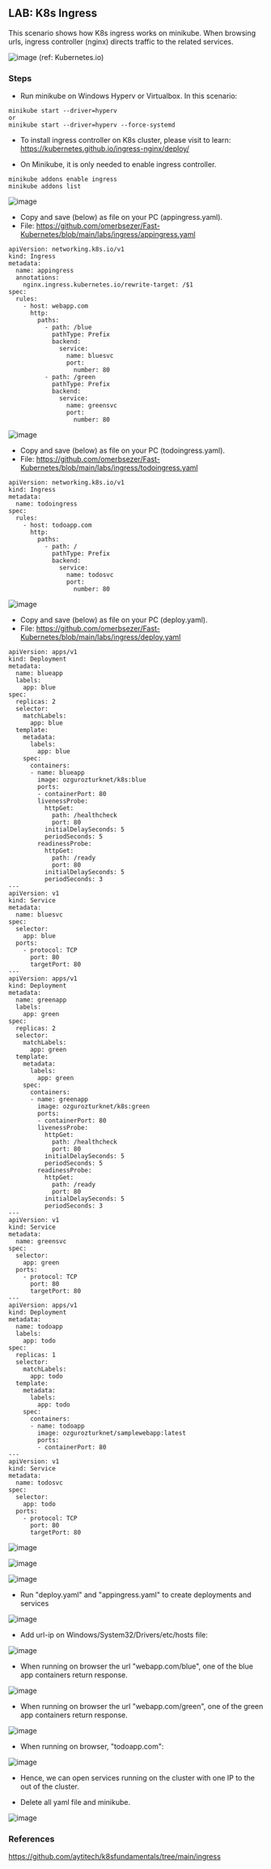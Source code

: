 ## LAB: K8s Ingress

This scenario shows how K8s ingress works on minikube. When browsing urls, ingress controller (nginx) directs traffic to the related services. 

![image](https://user-images.githubusercontent.com/10358317/152985194-76a3cb57-70c4-438a-a714-eae7ef287d83.png)  (ref: Kubernetes.io)


### Steps

- Run minikube on Windows Hyperv or Virtualbox. In this scenario:

``` 
minikube start --driver=hyperv 
or
minikube start --driver=hyperv --force-systemd
```  

- To install ingress controller on K8s cluster, please visit to learn: https://kubernetes.github.io/ingress-nginx/deploy/

- On Minikube, it is only needed to enable ingress controller.

``` 
minikube addons enable ingress
minikube addons list
``` 

![image](https://user-images.githubusercontent.com/10358317/152980050-9f59638e-22d2-4581-a045-0c4199cb0be1.png)

- Copy and save (below) as file on your PC (appingress.yaml). 
- File: https://github.com/omerbsezer/Fast-Kubernetes/blob/main/labs/ingress/appingress.yaml

```     
apiVersion: networking.k8s.io/v1
kind: Ingress
metadata:
  name: appingress
  annotations:
    nginx.ingress.kubernetes.io/rewrite-target: /$1
spec:
  rules:
    - host: webapp.com
      http:
        paths:
          - path: /blue
            pathType: Prefix
            backend:
              service:
                name: bluesvc
                port:
                  number: 80
          - path: /green
            pathType: Prefix
            backend:
              service:
                name: greensvc
                port:
                  number: 80
```

![image](https://user-images.githubusercontent.com/10358317/154954648-e730fbcd-4eb0-4a4c-a189-f1e9e118cdd0.png)

- Copy and save (below) as file on your PC (todoingress.yaml). 
- File: https://github.com/omerbsezer/Fast-Kubernetes/blob/main/labs/ingress/todoingress.yaml

```     
apiVersion: networking.k8s.io/v1
kind: Ingress
metadata:
  name: todoingress
spec:
  rules:
    - host: todoapp.com
      http:
        paths:
          - path: /
            pathType: Prefix
            backend:
              service:
                name: todosvc
                port:
                  number: 80
```

![image](https://user-images.githubusercontent.com/10358317/154954757-4e873d67-855b-4123-85ce-48b6acfc839e.png)

- Copy and save (below) as file on your PC (deploy.yaml). 
- File: https://github.com/omerbsezer/Fast-Kubernetes/blob/main/labs/ingress/deploy.yaml

```     
apiVersion: apps/v1
kind: Deployment
metadata:
  name: blueapp
  labels:
    app: blue
spec:
  replicas: 2
  selector:
    matchLabels:
      app: blue
  template:
    metadata:
      labels:
        app: blue
    spec:
      containers:
      - name: blueapp
        image: ozgurozturknet/k8s:blue
        ports:
        - containerPort: 80
        livenessProbe:
          httpGet:
            path: /healthcheck
            port: 80
          initialDelaySeconds: 5
          periodSeconds: 5
        readinessProbe:
          httpGet:
            path: /ready
            port: 80
          initialDelaySeconds: 5
          periodSeconds: 3
---
apiVersion: v1
kind: Service
metadata:
  name: bluesvc
spec:
  selector:
    app: blue
  ports:
    - protocol: TCP
      port: 80
      targetPort: 80
---
apiVersion: apps/v1
kind: Deployment
metadata:
  name: greenapp
  labels:
    app: green
spec:
  replicas: 2
  selector:
    matchLabels:
      app: green
  template:
    metadata:
      labels:
        app: green
    spec:
      containers:
      - name: greenapp
        image: ozgurozturknet/k8s:green
        ports:
        - containerPort: 80
        livenessProbe:
          httpGet:
            path: /healthcheck
            port: 80
          initialDelaySeconds: 5
          periodSeconds: 5
        readinessProbe:
          httpGet:
            path: /ready
            port: 80
          initialDelaySeconds: 5
          periodSeconds: 3
---
apiVersion: v1
kind: Service
metadata:
  name: greensvc
spec:
  selector:
    app: green
  ports:
    - protocol: TCP
      port: 80
      targetPort: 80
---
apiVersion: apps/v1
kind: Deployment
metadata:
  name: todoapp
  labels:
    app: todo
spec:
  replicas: 1
  selector:
    matchLabels:
      app: todo
  template:
    metadata:
      labels:
        app: todo
    spec:
      containers:
      - name: todoapp
        image: ozgurozturknet/samplewebapp:latest
        ports:
        - containerPort: 80
---
apiVersion: v1
kind: Service
metadata:
  name: todosvc
spec:
  selector:
    app: todo
  ports:
    - protocol: TCP
      port: 80
      targetPort: 80
```

![image](https://user-images.githubusercontent.com/10358317/154954983-850acd87-b475-48d4-8d37-d1fa081b8159.png)

![image](https://user-images.githubusercontent.com/10358317/154955115-0e23d6b7-4aa9-4409-8ec7-b658edfda34c.png)

![image](https://user-images.githubusercontent.com/10358317/154955180-ec54ee41-6b40-4d5d-a4e1-3c6ce885a57b.png)

- Run "deploy.yaml" and "appingress.yaml" to create deployments and services

![image](https://user-images.githubusercontent.com/10358317/152984112-aa3b03db-9e8f-4fb2-acf0-4b1150982f29.png)

- Add url-ip on Windows/System32/Drivers/etc/hosts file: 

![image](https://user-images.githubusercontent.com/10358317/152983054-66993f34-0d4b-4381-8ae6-ec8441cb6366.png)

- When running on browser the url "webapp.com/blue", one of the blue app containers return response.

![image](https://user-images.githubusercontent.com/10358317/152982739-c86fac86-c0d6-465b-bc4e-391d4e56eb9f.png)

- When running on browser the url "webapp.com/green", one of the green app containers return response.

![image](https://user-images.githubusercontent.com/10358317/152983147-057503d0-d2f1-45a2-bc35-0117676a2abb.png)

- When running on browser, "todoapp.com":

![image](https://user-images.githubusercontent.com/10358317/152983854-c35588c1-170a-4d02-9573-0e712876bad2.png)

- Hence, we can open services running on the cluster with one IP to the out of the cluster. 

- Delete all yaml file and minikube.

![image](https://user-images.githubusercontent.com/10358317/152985795-d69c713e-b6ae-417e-bf88-0f397ebdaaee.png)

 
### References

https://github.com/aytitech/k8sfundamentals/tree/main/ingress
